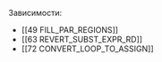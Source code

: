 
Зависимости:
- [[49 FILL_PAR_REGIONS]]
- [[63 REVERT_SUBST_EXPR_RD]]
- [[72 CONVERT_LOOP_TO_ASSIGN]]


